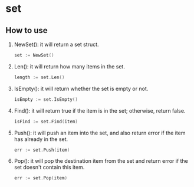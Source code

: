 # set

## How to use

1. NewSet(): it will return a set struct.

    ```go
    set := NewSet()
    ```

2. Len(): it will return how many items in the set.

    ```go
    length := set.Len()
    ```

3. IsEmpty(): it will return whether the set is empty or not.

    ```go
    isEmpty := set.IsEmpty()
    ```

4. Find(): it will return true if the item is in the set; otherwise, return false.

    ```go
    isFind := set.Find(item)
    ```

5. Push(): it will push an item into the set, and also return error if the item has already in the set.

    ```go
    err := set.Push(item)
    ```

6. Pop(): it will pop the destination item from the set and return error if the set doesn't contain this item.

    ```go
    err := set.Pop(item)
    ```
